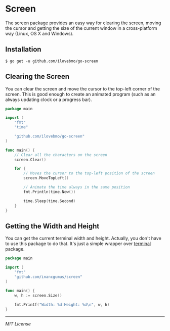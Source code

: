 # Screen

The screen package provides an easy way for clearing the screen, moving the cursor and getting the size of the current window in a cross-platform way (Linux, OS X and Windows).

## Installation

```
$ go get -u github.com/ilovebmo/go-screen
```

## Clearing the Screen

You can clear the screen and move the cursor to the top-left corner of the screen. This is good enough to create an animated program (such as an always updating clock or a progress bar).

```go
package main

import (
	"fmt"
	"time"

	"github.com/ilovebmo/go-screen"
)

func main() {
	// Clear all the characters on the screen
	screen.Clear()

	for {
		// Moves the cursor to the top-left position of the screen
		screen.MoveTopLeft()

		// Animate the time always in the same position
		fmt.Println(time.Now())

		time.Sleep(time.Second)
	}
}
```

## Getting the Width and Height

You can get the current terminal width and height. Actually, you don't have to use this package to do that. It's just a simple wrapper over [terminal](https://godoc.org/golang.org/x/crypto/ssh/terminal) package.

```go
package main

import (
	"fmt"
	"github.com/inancgumus/screen"
)

func main() {
	w, h := screen.Size()
    
	fmt.Printf("Width: %d Height: %d\n", w, h)
}
```

---

_MIT License_